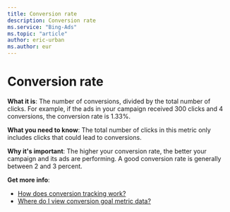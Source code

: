 ```yaml
---
title: Conversion rate
description: Conversion rate
ms.service: "Bing-Ads"
ms.topic: "article"
author: eric-urban
ms.author: eur
---
```


# Conversion rate

**What it is**: The number of conversions, divided by the total number of clicks. For example, if the ads in your campaign received 300 clicks and 4 conversions, the conversion rate is 1.33%.

**What you need to know**: The total number of clicks in this metric only includes clicks that could lead to conversions.

**Why it's important**: The higher your conversion rate, the better your campaign and its ads are performing. A good conversion rate is generally between 2 and 3 percent.

**Get more info**:
- [How does conversion tracking work?](../hlp_BA_CONC_UETv2HowCTWorks.md)
- [Where do I view conversion goal metric data?](../hlp_BA_CONC_UETv2HowCTWhereViewData.md)


